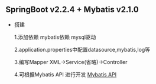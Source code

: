 ## SpringBoot v2.2.4 + Mybatis v2.1.0



- 搭建

    1.添加依赖 mybatis依赖 mysql驱动

    2.application.properties中配置datasource,mybatis,log等
    
    3.编写Mapper XML->Service(省略)->Controller
    
    4.可根据Mybatis API 进行开发 [Mybatis API](https://mybatis.org/mybatis-3/zh/java-api.html)